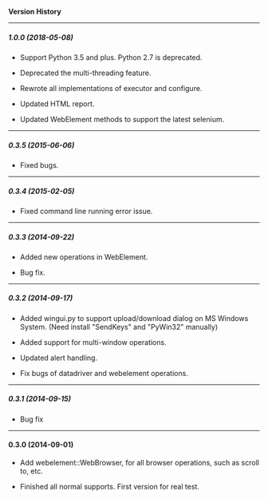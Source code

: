 **Version History**

-----------------------------------------------------------------------

##### 1.0.0 (2018-05-08)

- Support Python 3.5 and plus. Python 2.7 is deprecated.

- Deprecated the multi-threading feature.

- Rewrote all implementations of executor and configure.

- Updated HTML report.

- Updated WebElement methods to support the latest selenium.

-----------------------------------------------------------------------

##### 0.3.5 (2015-06-06)

+ Fixed bugs.

-----------------------------------------------------------------------

##### 0.3.4 (2015-02-05)

+ Fixed command line running error issue.

-----------------------------------------------------------------------

##### 0.3.3 (2014-09-22)

+ Added new operations in WebElement.

+ Bug fix.

-----------------------------------------------------------------------

##### 0.3.2 (2014-09-17)

+ Added wingui.py to support upload/download dialog on MS Windows System. (Need install "SendKeys" and "PyWin32" manually)

+ Added support for multi-window operations.

+ Updated alert handling.

+ Fix bugs of datadriver and webelement operations.

-----------------------------------------------------------------------

##### 0.3.1 (2014-09-15)

+ Bug fix

-----------------------------------------------------------------------

#### 0.3.0 (2014-09-01)

+ Add webelement::WebBrowser, for all browser operations, such as scroll to, etc.

+ Finished all normal supports. First version for real test.












